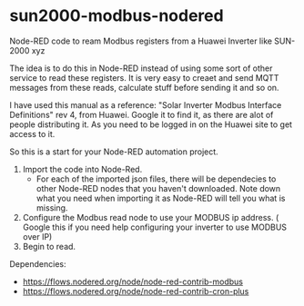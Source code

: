 # sun2000-modbus-nodered
Node-RED code to ream Modbus registers from a Huawei Inverter like SUN-2000 xyz

The idea is to do this in Node-RED instead of using some sort of other service to read these registers.
It is very easy to creaet and send MQTT messages from these reads, calculate stuff before sending it and so on.

I have used this manual as a reference:
"Solar Inverter Modbus Interface Definitions" rev 4, from Huawei.
Google it to find it, as there are alot of people distributing it. 
As you need to be logged in on the Huawei site to get access to it. 

So this is a start for your Node-RED automation project.
1. Import the code into Node-Red.
   - For each of the imported json files, there will be dependecies to other Node-RED nodes that you haven't downloaded.
   Note down what you need when importing it as Node-RED will tell you what is missing.
3. Configure the Modbus read node to use your MODBUS ip address. ( Google this if you need help configuring your inverter to use MODBUS over IP)
4. Begin to read.
   

Dependencies:

- https://flows.nodered.org/node/node-red-contrib-modbus
- https://flows.nodered.org/node/node-red-contrib-cron-plus
